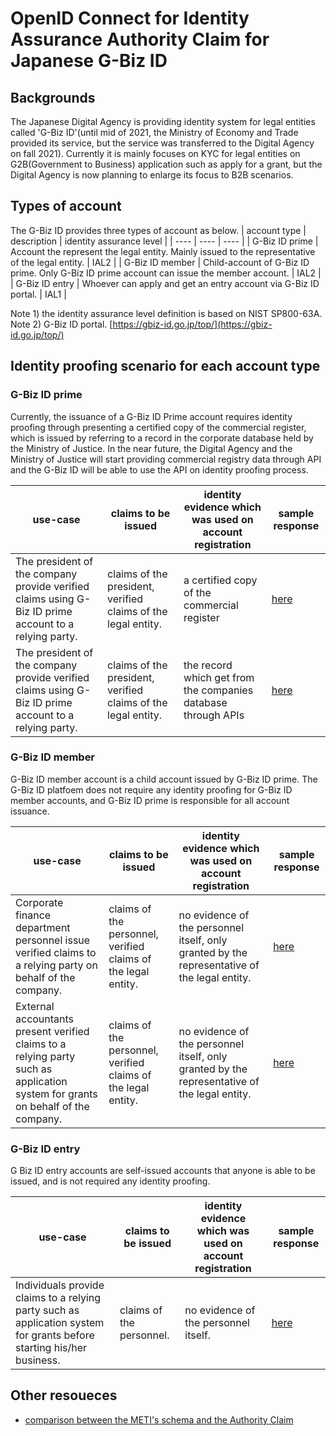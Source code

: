# OpenID Connect for Identity Assurance Authority Claim for Japanese G-Biz ID

## Backgrounds
The Japanese Digital Agency is providing identity system for legal entities called 'G-Biz ID'(until mid of 2021, the Ministry of Economy and Trade provided its service, but the service was transferred to the Digital Agency on fall 2021). Currently it is mainly focuses on KYC for legal entities on G2B(Government to Business) application such as apply for a grant, but the Digital Agency is now planning to enlarge its focus to B2B scenarios.

## Types of account
The G-Biz ID provides three types of account as below.
| account type | description | identity assurance level |
| ---- | ---- | ---- |
| G-Biz ID prime | Account the represent the legal entity. Mainly issued to the representative of the legal entity. | IAL2 |
| G-Biz ID member | Child-account of G-Biz ID prime. Only G-Biz ID prime account can issue the member account. | IAL2 |
| G-Biz ID entry | Whoever can apply and get an entry account via G-Biz ID portal. | IAL1 |

Note 1) the identity assurance level definition is based on NIST SP800-63A.
Note 2) G-Biz ID portal. [https://gbiz-id.go.jp/top/](https://gbiz-id.go.jp/top/)

## Identity proofing scenario for each account type
### G-Biz ID prime
Currently, the issuance of a G-Biz ID Prime account requires identity proofing through presenting a certified copy of the commercial register, which is issued by referring to a record in the corporate database held by the Ministry of Justice. In the near future, the Digital Agency and the Ministry of Justice will start providing commercial registry data through API and the G-Biz ID will be able to use the API on identity proofing process.

| use-case | claims to be issued | identity evidence which was used on account registration | sample response |
| ---- | ---- | ---- | ---- |
| The president of the company provide verified claims using G-Biz ID prime account to a relying party. | claims of the president, verified claims of the legal entity. | a certified copy of the commercial register | [here](./authority_claim_meti_prime_api.json) |
| The president of the company provide verified claims using G-Biz ID prime account to a relying party. | claims of the president, verified claims of the legal entity. | the record which get from the companies database through APIs | [here](./authority_claim_meti_prime_api.json) |

### G-Biz ID member
G-Biz ID member account is a child account issued by G-Biz ID prime. The G-Biz ID platfoem does not require any identity proofing for G-Biz ID member accounts, and G-Biz ID prime is responsible for all account issuance.

| use-case | claims to be issued | identity evidence which was used on account registration | sample response |
| ---- | ---- | ---- | ---- |
| Corporate finance department personnel issue verified claims to a relying party on behalf of the company. | claims of the personnel, verified claims of the legal entity. | no evidence of the personnel itself, only granted by the representative of the legal entity. | [here](./authority_claim_meti_member.json)
| External accountants present verified claims to a relying party such as application system for grants on behalf of the company. | claims of the personnel, verified claims of the legal entity. | no evidence of the personnel itself, only granted by the representative of the legal entity. | [here](./authority_claim_meti_delegation.json)

### G-Biz ID entry
G Biz ID entry accounts are self-issued accounts that anyone is able to be issued, and is not required any identity proofing.

| use-case | claims to be issued | identity evidence which was used on account registration | sample response |
| ---- | ---- | ---- | ---- |
| Individuals provide claims to a relying party such as application system for grants before starting his/her business. | claims of the personnel. | no evidence of the personnel itself. | [here](./authority_claim_meti_entry.json)

## Other resoueces
* [comparison between the METI's schema and the Authority Claim](./meti_schema_and_ida.md)
